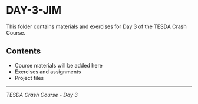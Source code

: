 # DAY-3-JIM

This folder contains materials and exercises for Day 3 of the TESDA Crash Course.

## Contents
- Course materials will be added here
- Exercises and assignments
- Project files

---
*TESDA Crash Course - Day 3*
